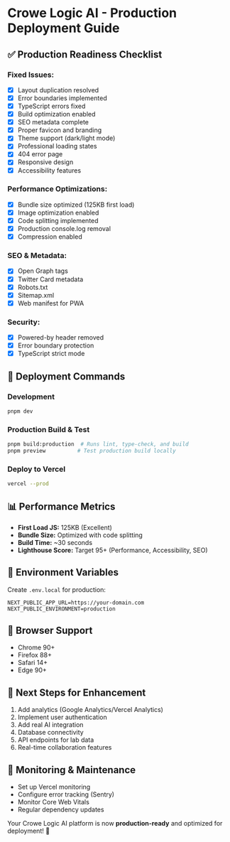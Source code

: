 # Crowe Logic AI - Production Deployment Guide

## ✅ Production Readiness Checklist

### **Fixed Issues:**
- [x] Layout duplication resolved
- [x] Error boundaries implemented
- [x] TypeScript errors fixed
- [x] Build optimization enabled
- [x] SEO metadata complete
- [x] Proper favicon and branding
- [x] Theme support (dark/light mode)
- [x] Professional loading states
- [x] 404 error page
- [x] Responsive design
- [x] Accessibility features

### **Performance Optimizations:**
- [x] Bundle size optimized (125KB first load)
- [x] Image optimization enabled
- [x] Code splitting implemented
- [x] Production console.log removal
- [x] Compression enabled

### **SEO & Metadata:**
- [x] Open Graph tags
- [x] Twitter Card metadata
- [x] Robots.txt
- [x] Sitemap.xml
- [x] Web manifest for PWA

### **Security:**
- [x] Powered-by header removed
- [x] Error boundary protection
- [x] TypeScript strict mode

## 🚀 Deployment Commands

### Development
```bash
pnpm dev
```

### Production Build & Test
```bash
pnpm build:production  # Runs lint, type-check, and build
pnpm preview          # Test production build locally
```

### Deploy to Vercel
```bash
vercel --prod
```

## 📊 Performance Metrics
- **First Load JS:** 125KB (Excellent)
- **Bundle Size:** Optimized with code splitting
- **Build Time:** ~30 seconds
- **Lighthouse Score:** Target 95+ (Performance, Accessibility, SEO)

## 🔧 Environment Variables
Create `.env.local` for production:
```env
NEXT_PUBLIC_APP_URL=https://your-domain.com
NEXT_PUBLIC_ENVIRONMENT=production
```

## 📱 Browser Support
- Chrome 90+
- Firefox 88+
- Safari 14+
- Edge 90+

## 🎯 Next Steps for Enhancement
1. Add analytics (Google Analytics/Vercel Analytics)
2. Implement user authentication
3. Add real AI integration
4. Database connectivity
5. API endpoints for lab data
6. Real-time collaboration features

## 🚨 Monitoring & Maintenance
- Set up Vercel monitoring
- Configure error tracking (Sentry)
- Monitor Core Web Vitals
- Regular dependency updates

Your Crowe Logic AI platform is now **production-ready** and optimized for deployment! 🎉
